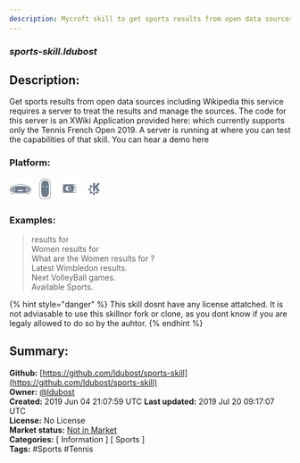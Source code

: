 ```yaml
---
description: Mycroft skill to get sports results from open data sources
---
```


### _sports-skill.ldubost_  
## Description:  
Get sports results from open data sources including Wikipedia
this service requires a server to treat the results and manage the sources. The code for this server is an XWiki Application provided here:  which currently supports only the Tennis French Open 2019.
A server is running at  where you can test the capabilities of that skill.
You can hear a demo here   
### Platform:  
 ![Mark I](../.gitbook/assets/mark-1-icon.png)  ![Mark II](../.gitbook/assets/mark-2-icon.png)  ![Picroft](../.gitbook/assets/picroft-icon.png)  ![plasmoid](../.gitbook/assets/kde.png)   
### Examples:  
> <French open> results for <Djokovic>  
> Women <Wimbledon> results for <Halep>  
> What are the Women <worldcup> results for <France>?  
> Latest Wimbledon results.  
> Next VolleyBall games.  
> Available Sports.  
  
{% hint style="danger" %}
This skill dosnt have any license attatched. It is not adviasable to use this skillnor fork or clone, as you dont know if you are legaly allowed to do so by the auhtor.
{% endhint %}
  
## Summary:  
**Github:** [https://github.com/ldubost/sports-skill](https://github.com/ldubost/sports-skill)  
**Owner:** [@ldubost](https://github.com/ldubost)  
**Created:** 2019 Jun 04 21:07:59 UTC  **Last updated:** 2019 Jul 20 09:17:07 UTC  
**License:** No License  
**Market status:** [Not in Market](https://market.mycroft.ai/skill/)  
**Categories:** [ Information ] [ Sports ]   
**Tags:** \#Sports \#Tennis   
